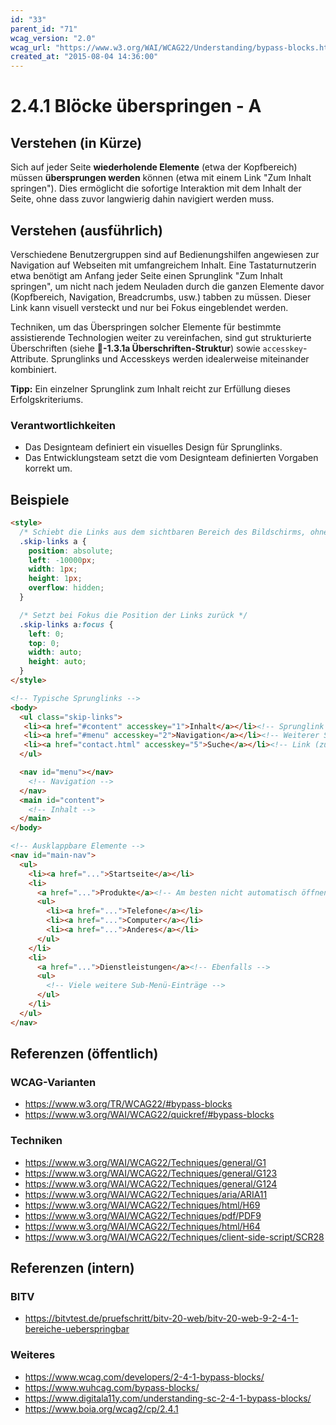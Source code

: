 ```yaml
---
id: "33"
parent_id: "71"
wcag_version: "2.0"
wcag_url: "https://www.w3.org/WAI/WCAG22/Understanding/bypass-blocks.html"
created_at: "2015-08-04 14:36:00"
---
```


# 2.4.1 Blöcke überspringen - A

## Verstehen (in Kürze)

Sich auf jeder Seite **wiederholende Elemente** (etwa der Kopfbereich) müssen **übersprungen werden** können (etwa mit einem Link "Zum Inhalt springen"). Dies ermöglicht die sofortige Interaktion mit dem Inhalt der Seite, ohne dass zuvor langwierig dahin navigiert werden muss.

## Verstehen (ausführlich)

Verschiedene Benutzergruppen sind auf Bedienungshilfen angewiesen zur Navigation auf Webseiten mit umfangreichem Inhalt. Eine Tastaturnutzerin etwa benötigt am Anfang jeder Seite einen Sprunglink "Zum Inhalt springen", um nicht nach jedem Neuladen durch die ganzen Elemente davor (Kopfbereich, Navigation, Breadcrumbs, usw.) tabben zu müssen. Dieser Link kann visuell versteckt und nur bei Fokus eingeblendet werden.

Techniken, um das Überspringen solcher Elemente für bestimmte assistierende Technologien weiter zu vereinfachen, sind gut strukturierte Überschriften (siehe **📜-1.3.1a Überschriften-Struktur**) sowie `accesskey`-Attribute. Sprunglinks und Accesskeys werden idealerweise miteinander kombiniert.

**Tipp:** Ein einzelner Sprunglink zum Inhalt reicht zur Erfüllung dieses Erfolgskriteriums.

### Verantwortlichkeiten

- Das Designteam definiert ein visuelles Design für Sprunglinks.
- Das Entwicklungsteam setzt die vom Designteam definierten Vorgaben korrekt um.

## Beispiele

```html
<style>
  /* Schiebt die Links aus dem sichtbaren Bereich des Bildschirms, ohne sie tatsächlich zu entfernen */
  .skip-links a {
    position: absolute;
    left: -10000px;
    width: 1px;
    height: 1px;
    overflow: hidden;
  }

  /* Setzt bei Fokus die Position der Links zurück */
  .skip-links a:focus {
    left: 0;
    top: 0;
    width: auto;
    height: auto;
  }
</style>

<!-- Typische Sprunglinks -->
<body>
  <ul class="skip-links">
   <li><a href="#content" accesskey="1">Inhalt</a></li><!-- Sprunglink zum Inhalt -->
   <li><a href="#menu" accesskey="2">Navigation</a></li><!-- Weiterer Sprunglink (innerhalb der Seite, optional) -->
   <li><a href="contact.html" accesskey="5">Suche</a></li><!-- Link (zu einer eigenen Seite, optional) -->
  </ul>

  <nav id="menu"></nav>
    <!-- Navigation -->
  </nav>
  <main id="content">
    <!-- Inhalt -->
  </main>
</body>

<!-- Ausklappbare Elemente -->
<nav id="main-nav">
  <ul>
    <li><a href="...">Startseite</a></li>
    <li>
      <a href="...">Produkte</a><!-- Am besten nicht automatisch öffnen bei Fokus! -->
      <ul>
        <li><a href="...">Telefone</a></li>
        <li><a href="...">Computer</a></li>
        <li><a href="...">Anderes</a></li>
      </ul>
    </li>
    <li>
      <a href="...">Dienstleistungen</a><!-- Ebenfalls -->
      <ul>
        <!-- Viele weitere Sub-Menü-Einträge -->
      </ul>
    </li>
  </ul>
</nav>
```

## Referenzen (öffentlich)

### WCAG-Varianten
- <https://www.w3.org/TR/WCAG22/#bypass-blocks>
- <https://www.w3.org/WAI/WCAG22/quickref/#bypass-blocks>

### Techniken
- <https://www.w3.org/WAI/WCAG22/Techniques/general/G1>
- <https://www.w3.org/WAI/WCAG22/Techniques/general/G123>
- <https://www.w3.org/WAI/WCAG22/Techniques/general/G124>
- <https://www.w3.org/WAI/WCAG22/Techniques/aria/ARIA11>
- <https://www.w3.org/WAI/WCAG22/Techniques/html/H69>
- <https://www.w3.org/WAI/WCAG22/Techniques/pdf/PDF9>
- <https://www.w3.org/WAI/WCAG22/Techniques/html/H64>
- <https://www.w3.org/WAI/WCAG22/Techniques/client-side-script/SCR28>

## Referenzen (intern)

### BITV
- <https://bitvtest.de/pruefschritt/bitv-20-web/bitv-20-web-9-2-4-1-bereiche-ueberspringbar>

### Weiteres
- <https://www.wcag.com/developers/2-4-1-bypass-blocks/>
- <https://www.wuhcag.com/bypass-blocks/>
- <https://www.digitala11y.com/understanding-sc-2-4-1-bypass-blocks/>
- <https://www.boia.org/wcag2/cp/2.4.1>